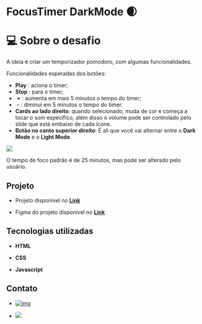 # FocusTimer DarkMode 🌒



# 💻 Sobre o desafio

A ideia é criar um temporizador pomodoro, com algumas funcionalidades.

Funcionalidades esperadas dos botões:

- **Play**  : aciona o timer;
- **Stop**  : para o timer;
- ​    **\+**    : aumenta em mais 5 minutos o tempo do timer;
- ​    **\-**    : diminui em 5 minutos o tempo do timer.
- **Cards ao lado direito**: quando selecionado, muda de cor e começa a tocar o som específico, além disso o volume pode ser controlado pelo slide que está embaixo de cada ícone.
- **Botão no canto superior direito**: É ali que você vai alternar entre o **Dark Mode** e o **Light Mode**.



![](https://efficient-sloth-d85.notion.site/image/https%3A%2F%2Fs3-us-west-2.amazonaws.com%2Fsecure.notion-static.com%2F949f1b12-3170-4152-ad0b-9474bd1b36d1%2FUntitled.png?table=block&id=7c20b83b-be48-4d1c-b445-61e9badb1a80&spaceId=08f749ff-d06d-49a8-a488-9846e081b224&width=1320&userId=&cache=v2)





O tempo de foco padrão é de 25 minutos, mas pode ser alterado pelo usuário.



## Projeto

- Projeto disponível no [**Link**](https://fabioluizz.github.io/FocusTimer-Dark-Mode/)	

- Figma do projeto disponível no [**Link**](https://www.figma.com/file/w1bQy3TgXVNFrA1jqv9KTE/Stage-05---Dark-Mode-FocusTimer-(Copy)?node-id=0%3A8)

  

## Tecnologias utilizadas

- **HTML** 

- **CSS** 

- **Javascript**

  

## Contato

- [![img](https://camo.githubusercontent.com/b8a1ffcb4b0a201641870c9e5610f496c34ea8ec09af3522823e75eb4df26d9a/68747470733a2f2f696d672e736869656c64732e696f2f62616467652f2d4c696e6b6564496e2d3232323232323f7374796c653d666c61742d737175617265266c6f676f3d4c696e6b6564696e266c6f676f436f6c6f723d7768697465266c696e6b3d68747470733a2f2f7777772e6c696e6b6564696e2e636f6d2f696e2f7375646970746f67686f736839392f)](https://www.linkedin.com/in/fabioluizz/)

- <a href="mailto: fabioluis19341@gmail.com"><img src="https://img.shields.io/badge/-Gmail-c14438?style=flat&logo=Gmail&logoColor=white"/></a>



